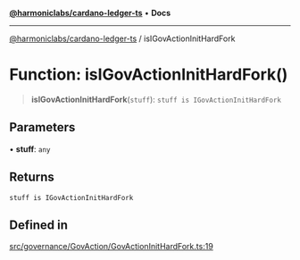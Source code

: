 [**@harmoniclabs/cardano-ledger-ts**](../README.md) • **Docs**

***

[@harmoniclabs/cardano-ledger-ts](../globals.md) / isIGovActionInitHardFork

# Function: isIGovActionInitHardFork()

> **isIGovActionInitHardFork**(`stuff`): `stuff is IGovActionInitHardFork`

## Parameters

• **stuff**: `any`

## Returns

`stuff is IGovActionInitHardFork`

## Defined in

[src/governance/GovAction/GovActionInitHardFork.ts:19](https://github.com/HarmonicLabs/cardano-ledger-ts/blob/94dd590ffe94133126b0d8d49920fc7b002e1975/src/governance/GovAction/GovActionInitHardFork.ts#L19)
